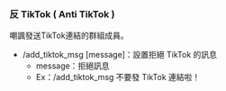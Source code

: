 ### **反 TikTok ( Anti TikTok )**

嘲諷發送TikTok連結的群組成員。

* /add_tiktok_msg [message]：設置拒絕 TikTok 的訊息
  + message：拒絕訊息
  + Ex：/add_tiktok_msg 不要發 TikTok 連結啦！
